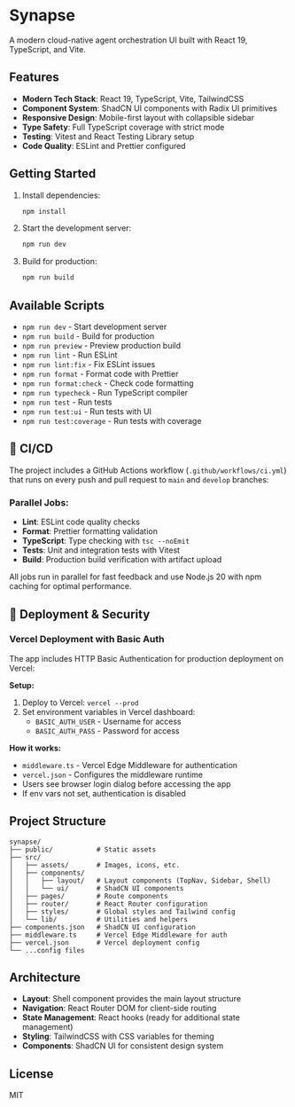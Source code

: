 # Synapse

A modern cloud-native agent orchestration UI built with React 19, TypeScript, and Vite.

## Features

- **Modern Tech Stack**: React 19, TypeScript, Vite, TailwindCSS
- **Component System**: ShadCN UI components with Radix UI primitives
- **Responsive Design**: Mobile-first layout with collapsible sidebar
- **Type Safety**: Full TypeScript coverage with strict mode
- **Testing**: Vitest and React Testing Library setup
- **Code Quality**: ESLint and Prettier configured

## Getting Started

1. Install dependencies:
   ```bash
   npm install
   ```

2. Start the development server:
   ```bash
   npm run dev
   ```

3. Build for production:
   ```bash
   npm run build
   ```

## Available Scripts

- `npm run dev` - Start development server
- `npm run build` - Build for production
- `npm run preview` - Preview production build
- `npm run lint` - Run ESLint
- `npm run lint:fix` - Fix ESLint issues
- `npm run format` - Format code with Prettier
- `npm run format:check` - Check code formatting
- `npm run typecheck` - Run TypeScript compiler
- `npm run test` - Run tests
- `npm run test:ui` - Run tests with UI
- `npm run test:coverage` - Run tests with coverage

## 🔄 CI/CD

The project includes a GitHub Actions workflow (`.github/workflows/ci.yml`) that runs on every push and pull request to `main` and `develop` branches:

### Parallel Jobs:
- **Lint**: ESLint code quality checks
- **Format**: Prettier formatting validation  
- **TypeScript**: Type checking with `tsc --noEmit`
- **Tests**: Unit and integration tests with Vitest
- **Build**: Production build verification with artifact upload

All jobs run in parallel for fast feedback and use Node.js 20 with npm caching for optimal performance.

## 🔐 Deployment & Security

### Vercel Deployment with Basic Auth

The app includes HTTP Basic Authentication for production deployment on Vercel:

**Setup:**
1. Deploy to Vercel: `vercel --prod`
2. Set environment variables in Vercel dashboard:
   - `BASIC_AUTH_USER` - Username for access
   - `BASIC_AUTH_PASS` - Password for access

**How it works:**
- `middleware.ts` - Vercel Edge Middleware for authentication
- `vercel.json` - Configures the middleware runtime
- Users see browser login dialog before accessing the app
- If env vars not set, authentication is disabled

## Project Structure

```
synapse/
├── public/           # Static assets
├── src/
│   ├── assets/       # Images, icons, etc.
│   ├── components/
│   │   ├── layout/   # Layout components (TopNav, Sidebar, Shell)
│   │   └── ui/       # ShadCN UI components
│   ├── pages/        # Route components
│   ├── router/       # React Router configuration
│   ├── styles/       # Global styles and Tailwind config
│   └── lib/          # Utilities and helpers
├── components.json   # ShadCN UI configuration
├── middleware.ts     # Vercel Edge Middleware for auth
├── vercel.json       # Vercel deployment config
└── ...config files
```

## Architecture

- **Layout**: Shell component provides the main layout structure
- **Navigation**: React Router DOM for client-side routing
- **State Management**: React hooks (ready for additional state management)
- **Styling**: TailwindCSS with CSS variables for theming
- **Components**: ShadCN UI for consistent design system

## License

MIT